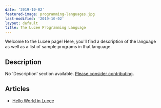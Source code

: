 ```yaml
---
date: '2019-10-02'
featured-image: programming-languages.jpg
last-modified: '2019-10-02'
layout: default
title: The Lucee Programming Language
---
```


Welcome to the Lucee page! Here, you'll find a description of the language as well as a list of sample programs in that language.

## Description

No 'Description' section available. [Please consider contributing](https://github.com/TheRenegadeCoder/sample-programs-website).

## Articles

- [Hello World in Lucee](https://sampleprograms.io/projects/hello-world/lucee)